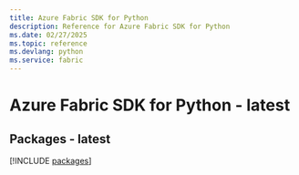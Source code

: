 ```yaml
---
title: Azure Fabric SDK for Python
description: Reference for Azure Fabric SDK for Python
ms.date: 02/27/2025
ms.topic: reference
ms.devlang: python
ms.service: fabric
---
```

# Azure Fabric SDK for Python - latest
## Packages - latest
[!INCLUDE [packages](fabric-index.md)]